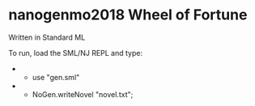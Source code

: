 # nanogenmo2018 Wheel of Fortune

Written in Standard ML

To run, load the SML/NJ REPL and type:
* - use "gen.sml"
* - NoGen.writeNovel "novel.txt";

